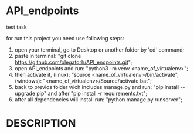 # API_endpoints
test task

for run this project you need use following steps:
1) open your terminal, go to Desktop or another folder by 'cd' command;
2) paste in terminal: "git clone https://github.com/olegatorh/API_endpoints.git"; 
3) open API_endpoints and run: "python3 -m venv <name_of_virtualenv>";
4) then activate it, (linux): "source <name_of_virtualenv>/bin/activate", (windows): "<name_of_virtualenv>/Source/activate.bat";
5) back to previos folder wich includes manage.py and run: "pip install --upgrade pip" and after "pip install -r requirements.txt";
6) after all dependencies will install run: "python manage.py runserver";


# DESCRIPTION
